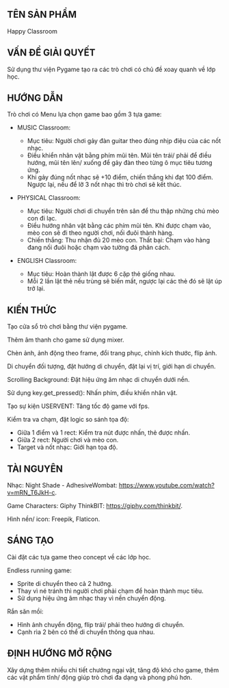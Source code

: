 <h2>TÊN SẢN PHẨM</h2>

Happy Classroom

<h2>VẤN ĐỀ GIẢI QUYẾT</h2>

Sử dụng thư viện Pygame tạo ra các trò chơi có chủ đề xoay quanh về lớp học.  

<h2>HƯỚNG DẪN</h2>

Trò chơi có Menu lựa chọn game bao gồm 3 tựa game:

- MUSIC Classroom:
  - Mục tiêu: Người chơi gảy đàn guitar theo đúng nhịp điệu của các nốt nhạc.
  - Điều khiển nhân vật bằng phím mũi tên. Mũi tên trái/ phải để điều hướng, mũi tên lên/ xuống để gảy đàn theo từng ô mục tiêu tương ứng.
  - Khi gảy đúng nốt nhạc sẽ +10 điểm, chiến thắng khi đạt 100 điểm. Ngược lại, nếu để lỡ 3 nốt nhạc thì trò chơi sẽ kết thúc.
 
- PHYSICAL Classroom:
  - Mục tiêu: Người chơi di chuyển trên sân để thu thập những chú mèo con đi lạc.
  - Điều hướng nhân vật bằng các phím mũi tên. Khi được chạm vào, mèo con sẽ đi theo người chơi, nối đuôi thành hàng.
  - Chiến thắng: Thu nhận đủ 20 mèo con. Thất bại: Chạm vào hàng đang nối đuôi hoặc chạm vào tường đá phân cách.
 
- ENGLISH Classroom:
  - Mục tiêu: Hoàn thành lật được 6 cặp thẻ giống nhau.
  - Mỗi 2 lần lật thẻ nếu trùng sẽ biến mất, ngược lại các thẻ đó sẽ lật úp trở lại.

<h2>KIẾN THỨC</h2>

Tạo cửa sổ trò chơi bằng thư viện pygame.

Thêm âm thanh cho game sử dụng mixer.

Chèn ảnh, ảnh động theo frame, đổi trang phục, chỉnh kích thước, flip ảnh.

Di chuyển đối tượng, đặt hướng di chuyển, đặt lại vị trí, giới hạn di chuyển.

Scrolling Background: Đặt hiệu ứng âm nhạc di chuyển dưới nền.

Sử dụng key.get_pressed(): Nhấn phím, điều khiển nhân vật.

Tạo sự kiện USERVENT: Tăng tốc độ game với fps.

Kiểm tra va chạm, đặt logic so sánh tọa độ:
- Giữa 1 điểm và 1 rect: Kiểm tra nút được nhấn, thẻ được nhấn.
- Giữa 2 rect: Người chơi và mèo con.
- Target và nốt nhạc: Giới hạn tọa độ.

<h2>TÀI NGUYÊN</h2>

Nhạc: Night Shade - AdhesiveWombat: https://www.youtube.com/watch?v=mRN_T6JkH-c.

Game Characters: Giphy ThinkBIT: https://giphy.com/thinkbit/.

Hình nền/ icon: Freepik, Flaticon.

<h2>SÁNG TẠO</h2>

Cài đặt các tựa game theo concept về các lớp học.

Endless running game:
- Sprite di chuyển theo cả 2 hướng.
- Thay vì né tránh thì người chơi phải chạm để hoàn thành mục tiêu.
- Sử dụng hiệu ứng âm nhạc thay vì nền chuyển động.

Rắn săn mồi:
- Hình ảnh chuyển động, flip trái/ phải theo hướng di chuyển.
- Cạnh rìa 2 bên có thể di chuyển thông qua nhau.

<h2>ĐỊNH HƯỚNG MỞ RỘNG</h2>

Xây dựng thêm nhiều chi tiết chướng ngại vật, tăng độ khó cho game, thêm các vật phẩm tĩnh/ động giúp trò chơi đa dạng và phong phú hơn.
